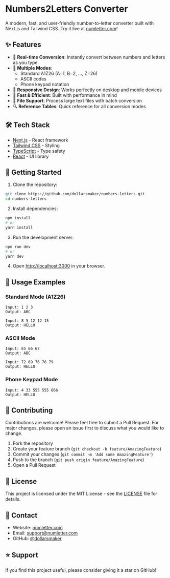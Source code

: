 # Numbers2Letters Converter

A modern, fast, and user-friendly number-to-letter converter built with Next.js and Tailwind CSS. Try it live at [numletter.com](https://numletter.com)!

## ✨ Features

- 🔄 **Real-time Conversion**: Instantly convert between numbers and letters as you type
- 🎯 **Multiple Modes**: 
  - Standard A1Z26 (A=1, B=2, ..., Z=26)
  - ASCII codes
  - Phone keypad notation
- 📱 **Responsive Design**: Works perfectly on desktop and mobile devices
- 🚀 **Fast & Efficient**: Built with performance in mind
- 📄 **File Support**: Process large text files with batch conversion
- 🔍 **Reference Tables**: Quick reference for all conversion modes

## 🛠️ Tech Stack

- [Next.js](https://nextjs.org/) - React framework
- [Tailwind CSS](https://tailwindcss.com/) - Styling
- [TypeScript](https://www.typescriptlang.org/) - Type safety
- [React](https://reactjs.org/) - UI library

## 🚀 Getting Started

1. Clone the repository:
```bash
git clone https://github.com/dollarsmaker/numbers-letters.git
cd numbers-letters
```

2. Install dependencies:
```bash
npm install
# or
yarn install
```

3. Run the development server:
```bash
npm run dev
# or
yarn dev
```

4. Open [http://localhost:3000](http://localhost:3000) in your browser.

## 📖 Usage Examples

### Standard Mode (A1Z26)
```
Input: 1 2 3
Output: ABC

Input: 8 5 12 12 15
Output: HELLO
```

### ASCII Mode
```
Input: 65 66 67
Output: ABC

Input: 72 69 76 76 79
Output: HELLO
```

### Phone Keypad Mode
```
Input: 4 33 555 555 666
Output: HELLO
```

## 🤝 Contributing

Contributions are welcome! Please feel free to submit a Pull Request. For major changes, please open an issue first to discuss what you would like to change.

1. Fork the repository
2. Create your feature branch (`git checkout -b feature/AmazingFeature`)
3. Commit your changes (`git commit -m 'Add some AmazingFeature'`)
4. Push to the branch (`git push origin feature/AmazingFeature`)
5. Open a Pull Request

## 📝 License

This project is licensed under the MIT License - see the [LICENSE](LICENSE) file for details.

## 📧 Contact

- Website: [numletter.com](https://numletter.com)
- Email: support@numletter.com
- GitHub: [@dollarsmaker](https://github.com/dollarsmaker)

## ⭐ Support

If you find this project useful, please consider giving it a star on GitHub!
